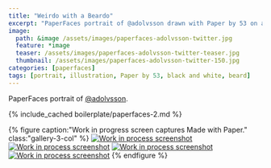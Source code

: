 ```yaml
---
title: "Weirdo with a Beardo"
excerpt: "PaperFaces portrait of @adolvsson drawn with Paper by 53 on an iPad."
image: 
  path: &image /assets/images/paperfaces-adolvsson-twitter.jpg 
  feature: *image
  teaser: /assets/images/paperfaces-adolvsson-twitter-teaser.jpg
  thumbnail: /assets/images/paperfaces-adolvsson-twitter-150.jpg
categories: [paperfaces]
tags: [portrait, illustration, Paper by 53, black and white, beard]
---
```


PaperFaces portrait of [@adolvsson](https://twitter.com/adolvsson).

{% include_cached boilerplate/paperfaces-2.md %}

{% figure caption:"Work in progress screen captures Made with Paper." class:"gallery-3-col" %}
[![Work in process screenshot](/assets/images/paperfaces-adolvsson-process-1-600.jpg)](/assets/images/paperfaces-adolvsson-process-1-lg.jpg) [![Work in process screenshot](/assets/images/paperfaces-adolvsson-process-2-600.jpg)](/assets/images/paperfaces-adolvsson-process-2-lg.jpg) [![Work in process screenshot](/assets/images/paperfaces-adolvsson-process-3-600.jpg)](/assets/images/paperfaces-adolvsson-process-3-lg.jpg) [![Work in process screenshot](/assets/images/paperfaces-adolvsson-process-4-600.jpg)](/assets/images/paperfaces-adolvsson-process-4-lg.jpg)
{% endfigure %}
